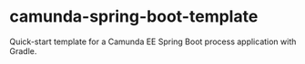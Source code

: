 # camunda-spring-boot-template
Quick-start template for a Camunda EE Spring Boot process application with Gradle.
